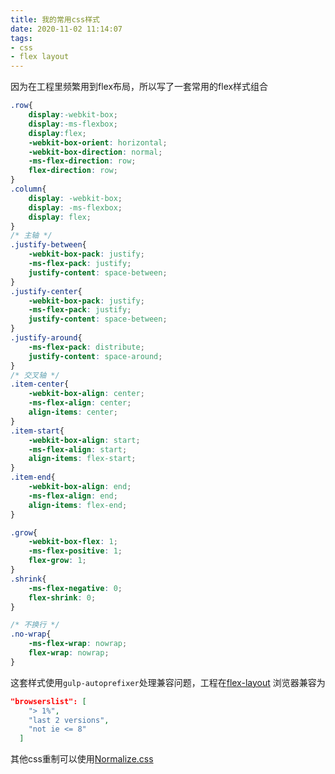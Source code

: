 ```yaml
---
title: 我的常用css样式
date: 2020-11-02 11:14:07
tags:
- css
- flex layout
---
```


因为在工程里频繁用到flex布局，所以写了一套常用的flex样式组合





<!--more-->
```css
.row{
    display:-webkit-box;
    display:-ms-flexbox;
    display:flex;
    -webkit-box-orient: horizontal;
    -webkit-box-direction: normal;
    -ms-flex-direction: row;
    flex-direction: row;
}
.column{
    display: -webkit-box;
    display: -ms-flexbox;
    display: flex;
}
/* 主轴 */
.justify-between{
    -webkit-box-pack: justify;
    -ms-flex-pack: justify;
    justify-content: space-between;
}
.justify-center{
    -webkit-box-pack: justify;
    -ms-flex-pack: justify;
    justify-content: space-between;
}
.justify-around{
    -ms-flex-pack: distribute;
    justify-content: space-around;
}
/* 交叉轴 */
.item-center{
    -webkit-box-align: center;
    -ms-flex-align: center;
    align-items: center;
}
.item-start{
    -webkit-box-align: start;
    -ms-flex-align: start;
    align-items: flex-start;
}
.item-end{
    -webkit-box-align: end;
    -ms-flex-align: end;
    align-items: flex-end;
}

.grow{
    -webkit-box-flex: 1;
    -ms-flex-positive: 1;
    flex-grow: 1;
}
.shrink{
    -ms-flex-negative: 0;
    flex-shrink: 0;
}

/* 不换行 */
.no-wrap{
    -ms-flex-wrap: nowrap;
    flex-wrap: nowrap;
}
```
这套样式使用`gulp-autoprefixer`处理兼容问题，工程在[flex-layout](https://github.com/1sm23/flex-layout.git)
浏览器兼容为
```json
"browserslist": [
    "> 1%",
    "last 2 versions",
    "not ie <= 8"
  ]
```
其他css重制可以使用[Normalize.css](https://necolas.github.io/normalize.css/)

